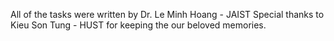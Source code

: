All of the tasks were written by Dr. Le Minh Hoang - JAIST
Special thanks to Kieu Son Tung - HUST for keeping the our beloved memories.
